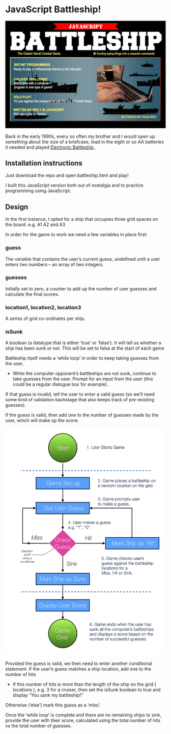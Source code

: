 # JavaScript Battleship!

![Battleship in Javascript parody boardgame cover](img/js_battleship_cover.jpg)

Back in the early 1990s, every so often my brother and I would open up something about the size of a briefcase, load in the eight or so AA batteries it needed and played <a href="https://www.youtube.com/watch?v=CZ2Qj4VrqIw"> Electronic Battleship </a>.

## Installation instructions

Just download the repo and open battleship.html and play!


I built this JavaScript version both out of nostalgia and 
to practice programming using JavaScript. 

## Design

In the first instance, I opted for a ship that occupies three grid spaces on the board. e.g. A1 A2 and A3

In order for the game to work we need a few variables in place first:


### guess

The variable that contains the user’s current guess, undefined until a user enters two numbers – an array of two integers.

### guesses  

Initially set to zero, a counter to add up the number of user guesses and calculate the final scores.


### location1, location2, location3

 A series of grid co-ordinates per ship.


### isSunk 

A boolean (a datatype that is either ‘true’ or ‘false’). It will tell us whether a ship has been sunk or not. This will be set to false at the start of each game



Battleship itself needs a ‘while loop’ in order to keep taking guesses from the user.


* While the computer opponent’s battleships are not sunk, continue to take guesses from the user.
Prompt for an input from the user (this could be a regular dialogue box for example).

If that guess is invalid, tell the user to enter a valid guess (so we’ll need some kind of validation backstage that also keeps track of pre-existing guesses).

If the guess is valid, then add one to the number of guesses made by the user, which will make up the score.


![Battleship in Javascript parody boardgame cover](img/js_battleship_design.jpg)

Provided the guess is valid, we then need to enter another conditional statement. If the user’s guess matches a ship location, add one to the number of  hits 

* If this number of hits is more than the length of the ship on the grid ( locations ), e.g. 3 for a cruiser, then set the isSunk boolean to true and display “You sank my battleship!”

Otherwise (‘else’) mark this guess as a ‘miss’.

Once the ‘while loop’ is complete and there are no remaining ships to sink, provide the user with their score, calculated using the total number of hits vs the total number of guesses.
